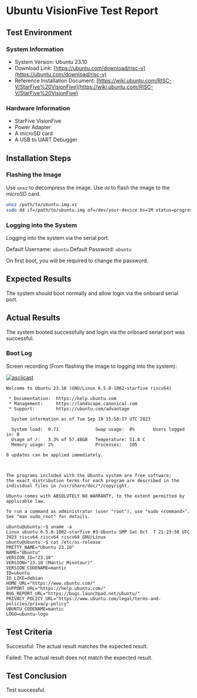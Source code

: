 # Ubuntu VisionFive Test Report

## Test Environment

### System Information

- System Version: Ubuntu 23.10
- Download Link: [https://ubuntu.com/download/risc-v](https://ubuntu.com/download/risc-v)
- Reference Installation Document: [https://wiki.ubuntu.com/RISC-V/StarFive%20VisionFive](https://wiki.ubuntu.com/RISC-V/StarFive%20VisionFive)

### Hardware Information

- StarFive VisionFive
- Power Adapter
- A microSD card
- A USB to UART Debugger

## Installation Steps

### Flashing the Image

Use `unxz` to decompress the image.
Use `dd` to flash the image to the microSD card.

```bash
unxz /path/to/ubuntu.img.xz
sudo dd if=/path/to/ubuntu.img of=/dev/your-device bs=1M status=progress
```

### Logging into the System

Logging into the system via the serial port.

Default Username: `ubuntu`
Default Password: `ubuntu`

On first boot, you will be required to change the password.

## Expected Results

The system should boot normally and allow login via the onboard serial port.

## Actual Results

The system booted successfully and login via the onboard serial port was successful.

### Boot Log

Screen recording (From flashing the image to logging into the system):

[![asciicast](https://asciinema.org/a/yNX1czhlpU8K0CwIDzan6PZ9Q.svg)](https://asciinema.org/a/yNX1czhlpU8K0CwIDzan6PZ9Q)

```log
Welcome to Ubuntu 23.10 (GNU/Linux 6.5.0-1002-starfive riscv64)

 * Documentation:  https://help.ubuntu.com
 * Management:     https://landscape.canonical.com
 * Support:        https://ubuntu.com/advantage

  System information as of Tue Sep 19 15:58:17 UTC 2023

  System load:  0.71              Swap usage:  0%       Users logged in: 0
  Usage of /:   3.3% of 57.48GB   Temperature: 51.8 C
  Memory usage: 2%                Processes:   105

0 updates can be applied immediately.



The programs included with the Ubuntu system are free software;
the exact distribution terms for each program are described in the
individual files in /usr/share/doc/*/copyright.

Ubuntu comes with ABSOLUTELY NO WARRANTY, to the extent permitted by
applicable law.

To run a command as administrator (user "root"), use "sudo <command>".
See "man sudo_root" for details.

ubuntu@ubuntu:~$ uname -a
Linux ubuntu 6.5.0-1002-starfive #3-Ubuntu SMP Sat Oct  7 21:23:58 UTC 2023 riscv64 riscv64 riscv64 GNU/Linux
ubuntu@ubuntu:~$ cat /etc/os-release 
PRETTY_NAME="Ubuntu 23.10"
NAME="Ubuntu"
VERSION_ID="23.10"
VERSION="23.10 (Mantic Minotaur)"
VERSION_CODENAME=mantic
ID=ubuntu
ID_LIKE=debian
HOME_URL="https://www.ubuntu.com/"
SUPPORT_URL="https://help.ubuntu.com/"
BUG_REPORT_URL="https://bugs.launchpad.net/ubuntu/"
PRIVACY_POLICY_URL="https://www.ubuntu.com/legal/terms-and-policies/privacy-policy"
UBUNTU_CODENAME=mantic
LOGO=ubuntu-logo

```

## Test Criteria

Successful: The actual result matches the expected result.

Failed: The actual result does not match the expected result.

## Test Conclusion

Test successful.
